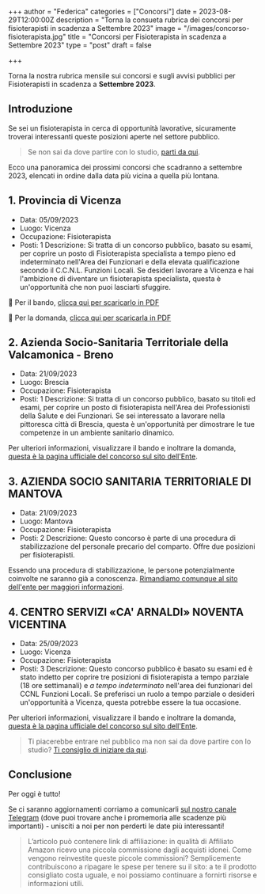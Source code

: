 +++
author = "Federica"
categories = ["Concorsi"]
date = 2023-08-29T12:00:00Z
description = "Torna la consueta rubrica dei concorsi per fisioterapisti in scadenza a Settembre 2023"
image = "/images/concorso-fisioterapista.jpg"
title = "Concorsi per Fisioterapista in scadenza a Settembre 2023"
type = "post"
draft = false

+++ 

Torna la nostra rubrica mensile sui concorsi e sugli avvisi pubblici per Fisioterapisti in scadenza a **Settembre 2023**.

## Introduzione
Se sei un fisioterapista in cerca di opportunità lavorative, sicuramente troverai interessanti queste posizioni aperte nel settore pubblico.

> Se non sai da dove partire con lo studio, [parti da qui](https://amzn.to/3MWTEPC).

Ecco una panoramica dei prossimi concorsi che scadranno a settembre 2023, elencati in ordine dalla data più vicina a quella più lontana.

## 1. Provincia di Vicenza

- Data: 05/09/2023
- Luogo: Vicenza
- Occupazione: Fisioterapista
- Posti: 1
Descrizione: Si tratta di un concorso pubblico, basato su esami, per coprire un posto di Fisioterapista specialista a tempo pieno ed indeterminato nell'Area dei Funzionari e della elevata qualificazione secondo il C.C.N.L. Funzioni Locali.
Se desideri lavorare a Vicenza e hai l'ambizione di diventare un fisioterapista specialista, questa è un'opportunità che non puoi lasciarti sfuggire.

📲 Per il bando, [clicca qui per scaricarlo in PDF](https://www.ipab.vicenza.it/images/Personale/2023/concorso_n.1_Fkt_specialista_indeterminato_prot._2947-2023/Bando_n._1_FKT_spec.pdf)

📲 Per la domanda, [clicca qui per scaricarla in PDF](https://www.ipab.vicenza.it/images/Personale/2023/concorso_n.1_Fkt_specialista_indeterminato_prot._2947-2023/Domanda_n._1_FKT_spec.pdf)


## 2. Azienda Socio-Sanitaria Territoriale della Valcamonica - Breno

- Data: 21/09/2023
- Luogo: Brescia
- Occupazione: Fisioterapista
- Posti: 1
Descrizione: Si tratta di un concorso pubblico, basato su titoli ed esami, per coprire un posto di fisioterapista nell'Area dei Professionisti della Salute e dei Funzionari.
Se sei interessato a lavorare nella pittoresca città di Brescia, questa è un'opportunità per dimostrare le tue competenze in un ambiente sanitario dinamico.

Per ulteriori informazioni, visualizzare il bando e inoltrare la domanda, [questa è la pagina ufficiale del concorso sul sito dell'Ente](https://amministrazionedigitale.asst-valcamonica.it/Pages/Bandi/procedure/diconcorso/?scadute=False&id=90721).

## 3. AZIENDA SOCIO SANITARIA TERRITORIALE DI MANTOVA

- Data: 21/09/2023
- Luogo: Mantova
- Occupazione: Fisioterapista
- Posti: 2
Descrizione: Questo concorso è parte di una procedura di stabilizzazione del personale precario del comparto. Offre due posizioni per fisioterapisti.

Essendo una procedura di stabilizzazione, le persone potenzialmente coinvolte ne saranno già a conoscenza. [Rimandiamo comunque al sito dell'ente per maggiori informazioni](https://www.asst-mantova.it/contenuto-web/-/asset_publisher/aPLQFInD1pDc/content/avviso-pubblico-per-la-procedura-di-stabilizzazione-di-cui-all-art-1-comma-268-lett-b-della-l-234-2021-e-s-m-i-del-personale-del-comparto).


## 4. CENTRO SERVIZI «CA' ARNALDI» NOVENTA VICENTINA

- Data: 25/09/2023
- Luogo: Vicenza
- Occupazione: Fisioterapista
- Posti: 3
Descrizione: Questo concorso pubblico è basato su esami ed è stato indetto per coprire tre posizioni di fisioterapista a tempo parziale (18 ore settimanali) e *a tempo indeterminato* nell'area dei funzionari del CCNL Funzioni Locali.
Se preferisci un ruolo a tempo parziale o desideri un'opportunità a Vicenza, questa potrebbe essere la tua occasione.

Per ulteriori informazioni, visualizzare il bando e inoltrare la domanda, [questa è la pagina ufficiale del concorso sul sito dell'Ente](https://www.casariposocaarnaldi.it/bando-di-concorso-pubblico/).

> Ti piacerebbe entrare nel pubblico ma non sai da dove partire con lo studio? [Ti consiglio di iniziare da qui](https://amzn.to/3MWTEPC).

## Conclusione
Per oggi è tutto!

Se ci saranno aggiornamenti corriamo a comunicarli [sul nostro canale Telegram](https://t.me/fisioterapisti_official) (dove puoi trovare anche i promemoria alle scadenze più importanti) - unisciti a noi per non perderti le date più interessanti!



>L’articolo può contenere link di affiliazione: in qualità di Affiliato Amazon ricevo una piccola commissione dagli acquisti idonei. Come vengono reinvestite queste piccole commissioni? Semplicemente contribuiscono a ripagare le spese per tenere su il sito: a te il prodotto consigliato costa uguale, e noi possiamo continuare a fornirti risorse e informazioni utili.
